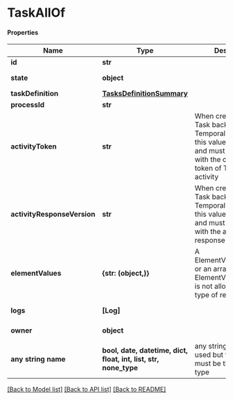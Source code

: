 # TaskAllOf

#### Properties
Name | Type | Description | Notes
------------ | ------------- | ------------- | -------------
**id** | **str** |  | [optional] 
**state** | **object** |  | [optional] [readonly] 
**taskDefinition** | [**TasksDefinitionSummary**](TasksDefinitionSummary.md) |  | 
**processId** | **str** |  | 
**activityToken** | **str** | When create a Kuflow Task backed with a Temporal.io servers, this value is required and must be setted with the context task token of Temporal.io activity | [optional] 
**activityResponseVersion** | **str** | When create a Kuflow Task backed with a Temporal.io servers, this value is required and must be setted with the activity version response. | [optional] 
**elementValues** | **{str: (object,)}** | A ElementValueDocument or an array of ElementValueDocument is not allowed in any type of requests | [optional] 
**logs** | **[Log]** |  | [optional] [readonly] 
**owner** | **object** |  | [optional] [readonly] 
**any string name** | **bool, date, datetime, dict, float, int, list, str, none_type** | any string name can be used but the value must be the correct type | [optional]

[[Back to Model list]](../README.md#documentation-for-models) [[Back to API list]](../README.md#documentation-for-api-endpoints) [[Back to README]](../README.md)

